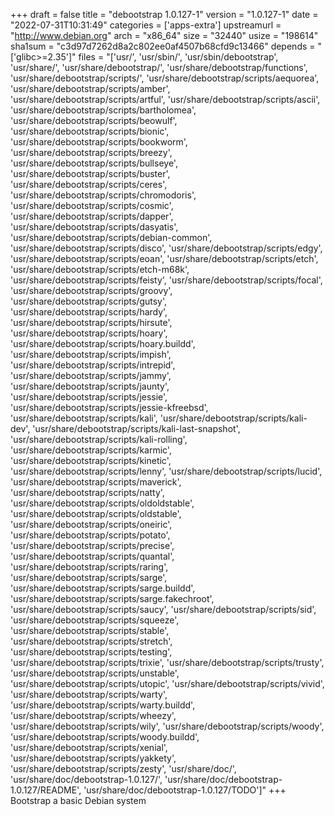+++
draft = false
title = "debootstrap 1.0.127-1"
version = "1.0.127-1"
date = "2022-07-31T10:31:49"
categories = ['apps-extra']
upstreamurl = "http://www.debian.org"
arch = "x86_64"
size = "32440"
usize = "198614"
sha1sum = "c3d97d7262d8a2c802ee0af4507b68cfd9c13466"
depends = "['glibc>=2.35']"
files = "['usr/', 'usr/sbin/', 'usr/sbin/debootstrap', 'usr/share/', 'usr/share/debootstrap/', 'usr/share/debootstrap/functions', 'usr/share/debootstrap/scripts/', 'usr/share/debootstrap/scripts/aequorea', 'usr/share/debootstrap/scripts/amber', 'usr/share/debootstrap/scripts/artful', 'usr/share/debootstrap/scripts/ascii', 'usr/share/debootstrap/scripts/bartholomea', 'usr/share/debootstrap/scripts/beowulf', 'usr/share/debootstrap/scripts/bionic', 'usr/share/debootstrap/scripts/bookworm', 'usr/share/debootstrap/scripts/breezy', 'usr/share/debootstrap/scripts/bullseye', 'usr/share/debootstrap/scripts/buster', 'usr/share/debootstrap/scripts/ceres', 'usr/share/debootstrap/scripts/chromodoris', 'usr/share/debootstrap/scripts/cosmic', 'usr/share/debootstrap/scripts/dapper', 'usr/share/debootstrap/scripts/dasyatis', 'usr/share/debootstrap/scripts/debian-common', 'usr/share/debootstrap/scripts/disco', 'usr/share/debootstrap/scripts/edgy', 'usr/share/debootstrap/scripts/eoan', 'usr/share/debootstrap/scripts/etch', 'usr/share/debootstrap/scripts/etch-m68k', 'usr/share/debootstrap/scripts/feisty', 'usr/share/debootstrap/scripts/focal', 'usr/share/debootstrap/scripts/groovy', 'usr/share/debootstrap/scripts/gutsy', 'usr/share/debootstrap/scripts/hardy', 'usr/share/debootstrap/scripts/hirsute', 'usr/share/debootstrap/scripts/hoary', 'usr/share/debootstrap/scripts/hoary.buildd', 'usr/share/debootstrap/scripts/impish', 'usr/share/debootstrap/scripts/intrepid', 'usr/share/debootstrap/scripts/jammy', 'usr/share/debootstrap/scripts/jaunty', 'usr/share/debootstrap/scripts/jessie', 'usr/share/debootstrap/scripts/jessie-kfreebsd', 'usr/share/debootstrap/scripts/kali', 'usr/share/debootstrap/scripts/kali-dev', 'usr/share/debootstrap/scripts/kali-last-snapshot', 'usr/share/debootstrap/scripts/kali-rolling', 'usr/share/debootstrap/scripts/karmic', 'usr/share/debootstrap/scripts/kinetic', 'usr/share/debootstrap/scripts/lenny', 'usr/share/debootstrap/scripts/lucid', 'usr/share/debootstrap/scripts/maverick', 'usr/share/debootstrap/scripts/natty', 'usr/share/debootstrap/scripts/oldoldstable', 'usr/share/debootstrap/scripts/oldstable', 'usr/share/debootstrap/scripts/oneiric', 'usr/share/debootstrap/scripts/potato', 'usr/share/debootstrap/scripts/precise', 'usr/share/debootstrap/scripts/quantal', 'usr/share/debootstrap/scripts/raring', 'usr/share/debootstrap/scripts/sarge', 'usr/share/debootstrap/scripts/sarge.buildd', 'usr/share/debootstrap/scripts/sarge.fakechroot', 'usr/share/debootstrap/scripts/saucy', 'usr/share/debootstrap/scripts/sid', 'usr/share/debootstrap/scripts/squeeze', 'usr/share/debootstrap/scripts/stable', 'usr/share/debootstrap/scripts/stretch', 'usr/share/debootstrap/scripts/testing', 'usr/share/debootstrap/scripts/trixie', 'usr/share/debootstrap/scripts/trusty', 'usr/share/debootstrap/scripts/unstable', 'usr/share/debootstrap/scripts/utopic', 'usr/share/debootstrap/scripts/vivid', 'usr/share/debootstrap/scripts/warty', 'usr/share/debootstrap/scripts/warty.buildd', 'usr/share/debootstrap/scripts/wheezy', 'usr/share/debootstrap/scripts/wily', 'usr/share/debootstrap/scripts/woody', 'usr/share/debootstrap/scripts/woody.buildd', 'usr/share/debootstrap/scripts/xenial', 'usr/share/debootstrap/scripts/yakkety', 'usr/share/debootstrap/scripts/zesty', 'usr/share/doc/', 'usr/share/doc/debootstrap-1.0.127/', 'usr/share/doc/debootstrap-1.0.127/README', 'usr/share/doc/debootstrap-1.0.127/TODO']"
+++
Bootstrap a basic Debian system